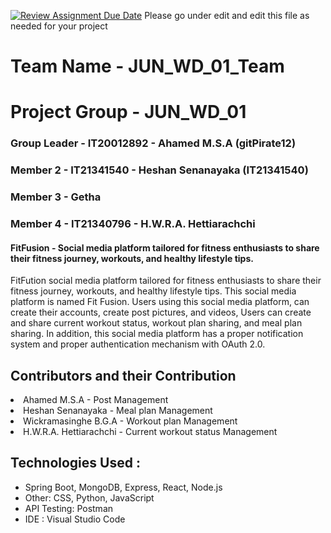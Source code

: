 [![Review Assignment Due Date](https://classroom.github.com/assets/deadline-readme-button-24ddc0f5d75046c5622901739e7c5dd533143b0c8e959d652212380cedb1ea36.svg)](https://classroom.github.com/a/2d9khxo6)
Please go under edit and edit this file as needed for your project

# Team Name - JUN_WD_01_Team
# Project Group - JUN_WD_01
### Group Leader - IT20012892 - Ahamed M.S.A (gitPirate12)
### Member 2 - IT21341540 -  Heshan Senanayaka (IT21341540)
### Member 3 - Getha
### Member 4 - IT21340796 - H.W.R.A. Hettiarachchi

#### FitFusion - Social media platform tailored for fitness enthusiasts to share their fitness journey, workouts, and healthy lifestyle tips.


<p>FitFution social media platform tailored for fitness enthusiasts to share their fitness journey, workouts, and healthy lifestyle tips. This social media platform is named Fit Fusion. Users using this social media platform, can create their accounts, create post pictures, and videos, Users can create and share current workout status, workout plan sharing, and meal plan sharing. In addition, this social media platform has a proper notification system and proper authentication mechanism with OAuth 2.0.</p>




<h2>Contributors and their Contribution</h2>

<li>Ahamed M.S.A - Post Management   </li>
<li>Heshan Senanayaka - Meal plan Management</li>
<li>Wickramasinghe B.G.A - Workout plan Management</li>
<li>H.W.R.A. Hettiarachchi - Current workout status Management </li>



<h2>Technologies Used :</h2>
<ul>
  <li>Spring Boot, MongoDB, Express, React, Node.js</li>
  <li>Other: CSS, Python, JavaScript</li>
  <li>API Testing: Postman</li>
  <li>IDE : Visual Studio Code</li>
</ul>



